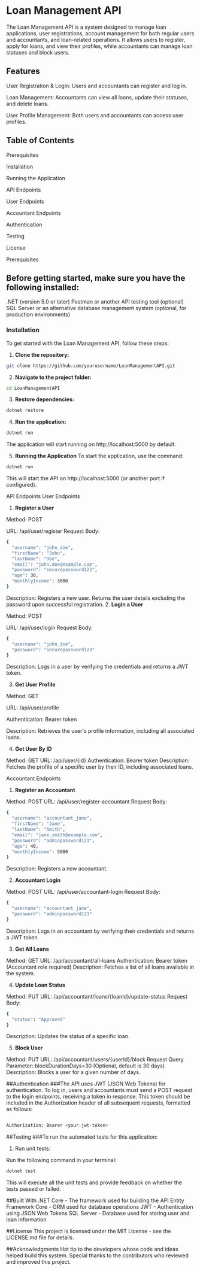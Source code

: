 # Loan Management API
The Loan Management API is a system designed to manage loan applications, user registrations, account management for both regular users and accountants, and loan-related operations. It allows users to register, apply for loans, and view their profiles, while accountants can manage loan statuses and block users.

## Features
User Registration & Login: Users and accountants can register and log in.

Loan Management: Accountants can view all loans, update their statuses, and delete loans.

User Profile Management: Both users and accountants can access user profiles.

## Table of Contents
Prerequisites

Installation

Running the Application

API Endpoints

User Endpoints

Accountant Endpoints

Authentication

Testing

License

Prerequisites
## Before getting started, make sure you have the following installed:

.NET (version 5.0 or later)
Postman or another API testing tool (optional)
SQL Server or an alternative database management system (optional, for production environments)

### Installation
To get started with the Loan Management API, follow these steps:

1. **Clone the repository:**
```bash
git clone https://github.com/yourusername/LoanManagementAPI.git
```
2. **Navigate to the project folder:**
```bash
cd LoanManagementAPI
```
3. **Restore dependencies:**
```bash
dotnet restore
```
4. **Run the application:**
```bash
dotnet run
```
The application will start running on http://localhost:5000 by default.

5. **Running the Application**
To start the application, use the command:
```bash
dotnet run
```
This will start the API on http://localhost:5000 (or another port if configured).

API Endpoints
User Endpoints
1. **Register a User**

Method: POST

URL: /api/user/register
Request Body:
```bash
{
  "username": "john_doe",
  "firstName": "John",
  "lastName": "Doe",
  "email": "john.doe@example.com",
  "password": "securepassword123",
  "age": 30,
  "monthlyIncome": 3000
}
```
Description: Registers a new user. Returns the user details excluding the password upon successful registration.
2. **Login a User**

Method: POST

URL: /api/user/login
Request Body:
```bash
{
  "username": "john_doe",
  "password": "securepassword123"
}
```
Description: Logs in a user by verifying the credentials and returns a JWT token.

3. **Get User Profile**

Method: GET

URL: /api/user/profile

Authentication: Bearer token

Description: Retrieves the user's profile information, including all associated loans.

4. **Get User By ID**

Method: GET
URL: /api/user/{id}
Authentication: Bearer token
Description: Fetches the profile of a specific user by their ID, including associated loans.

Accountant Endpoints
1. **Register an Accountant**

Method: POST
URL: /api/user/register-accountant
Request Body:
```bash
{
  "username": "accountant_jane",
  "firstName": "Jane",
  "lastName": "Smith",
  "email": "jane.smith@example.com",
  "password": "adminpassword123",
  "age": 40,
  "monthlyIncome": 5000
}
```
Description: Registers a new accountant.

2. **Accountant Login**

Method: POST
URL: /api/user/accountant-login
Request Body:
```bash
{
  "username": "accountant_jane",
  "password": "adminpassword123"
}
```
Description: Logs in an accountant by verifying their credentials and returns a JWT token.

3. **Get All Loans**
 
Method: GET
URL: /api/accountant/all-loans
Authentication: Bearer token (Accountant role required)
Description: Fetches a list of all loans available in the system.

4. **Update Loan Status**

Method: PUT
URL: /api/accountant/loans/{loanId}/update-status
Request Body:
```bash
{
  "status": "Approved"
}
```
Description: Updates the status of a specific loan.

5. **Block User**

Method: PUT
URL: /api/accountant/users/{userId}/block
Request Query Parameter: blockDurationDays=30 (Optional, default is 30 days)
Description: Blocks a user for a given number of days.

##Authentication
###The API uses JWT (JSON Web Tokens) for authentication. To log in, users and accountants must send a POST request to the login endpoints, receiving a token in response. This token should be included in the Authorization header of all subsequent requests, formatted as follows:

```bash

Authorization: Bearer <your-jwt-token>
```
##Testing
###To run the automated tests for this application:

1. Run unit tests:

Run the following command in your terminal:
```bash
dotnet test
```
This will execute all the unit tests and provide feedback on whether the tests passed or failed.

##Built With
.NET Core - The framework used for building the API
Entity Framework Core - ORM used for database operations
JWT - Authentication using JSON Web Tokens
SQL Server - Database used for storing user and loan information

##License
This project is licensed under the MIT License - see the LICENSE.md file for details.

##Acknowledgments
Hat tip to the developers whose code and ideas helped build this system.
Special thanks to the contributors who reviewed and improved this project.
